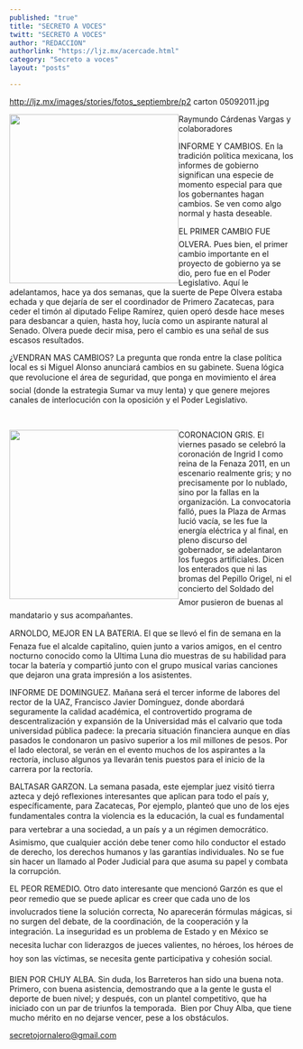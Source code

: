 ```yaml
---
published: "true"
title: "SECRETO A VOCES"
twitt: "SECRETO A VOCES"
author: "REDACCION"
authorlink: "https://ljz.mx/acercade.html"
category: "Secreto a voces"
layout: "posts"

---
```

http://ljz.mx/images/stories/fotos_septiembre/p2 carton 05092011.jpg

  <img src="http://ljz.mx/images/stories/fotos_septiembre/p2 carton 05092011.jpg" border="0" width="300" style="float: left;" />Raymundo Cárdenas Vargas y colaboradores



  INFORME Y CAMBIOS. En la tradición política mexicana, los informes de gobierno significan una especie de momento especial para que los gobernantes hagan cambios. Se ven como algo normal y hasta deseable.



  EL PRIMER CAMBIO FUE OLVERA. Pues bien, el primer cambio importante en el proyecto de gobierno ya se dio, pero fue en el Poder Legislativo. Aquí le adelantamos, hace ya dos semanas, que la suerte de Pepe Olvera estaba echada y que dejaría de ser el coordinador de Primero Zacatecas, para ceder el timón al diputado Felipe Ramírez, quien operó desde hace meses para desbancar a quien, hasta hoy, lucía como un aspirante natural al Senado. Olvera puede decir misa, pero el cambio es una señal de sus escasos resultados.



  ¿VENDRAN MAS CAMBIOS? La pregunta que ronda entre la clase política local es si Miguel Alonso anunciará cambios en su gabinete. Suena lógica que revolucione el área de seguridad, que ponga en movimiento el área social (donde la estrategia Sumar va muy lenta) y que genere mejores canales de interlocución con la oposición y el Poder Legislativo.



   


<img src="http://ljz.mx/images/stories/fotos_septiembre/p3 carton 04092011.jpg" border="0" width="300" style="float: left;" />


  CORONACION GRIS. El viernes pasado se celebró la coronación de Ingrid I como reina de la Fenaza 2011, en un escenario realmente gris; y no precisamente por lo nublado, sino por la fallas en la organización. La convocatoria falló, pues la Plaza de Armas lució vacía, se les fue la energía eléctrica y al final, en pleno discurso del gobernador, se adelantaron los fuegos artificiales. Dicen los enterados que ni las bromas del Pepillo Origel, ni el concierto del Soldado del Amor pusieron de buenas al mandatario y sus acompañantes.



  ARNOLDO, MEJOR EN LA BATERIA. El que se llevó el fin de semana en la Fenaza fue el alcalde capitalino, quien junto a varios amigos, en el centro nocturno conocido como la Ultima Luna dio muestras de su habilidad para tocar la batería y compartió junto con el grupo musical varias canciones que dejaron una grata impresión a los asistentes.



  INFORME DE DOMINGUEZ. Mañana será el tercer informe de labores del rector de la UAZ, Francisco Javier Domínguez, donde abordará seguramente la calidad académica, el controvertido programa de descentralización y expansión de la Universidad más el calvario que toda universidad pública padece: la precaria situación financiera aunque en días pasados le condonaron un pasivo superior a los mil millones de pesos. Por el lado electoral, se verán en el evento muchos de los aspirantes a la rectoría, incluso algunos ya llevarán tenis puestos para el inicio de la carrera por la rectoría.



   



  BALTASAR GARZON. La semana pasada, este ejemplar juez visitó tierra azteca y dejó reflexiones interesantes que aplican para todo el país y, específicamente, para Zacatecas, Por ejemplo, planteó que uno de los ejes fundamentales contra la violencia es la educación, la cual es fundamental para vertebrar a una sociedad, a un país y a un régimen democrático. Asimismo, que cualquier acción debe tener como hilo conductor el estado de derecho, los derechos humanos y las garantías individuales. No se fue sin hacer un llamado al Poder Judicial para que asuma su papel y combata la corrupción.



  EL PEOR REMEDIO. Otro dato interesante que mencionó Garzón es que el peor remedio que se puede aplicar es creer que cada uno de los involucrados tiene la solución correcta, No aparecerán fórmulas mágicas, si no surgen del debate, de la coordinación, de la cooperación y la integración. La inseguridad es un problema de Estado y en México se necesita luchar con liderazgos de jueces valientes, no héroes, los héroes de hoy son las víctimas, se necesita gente participativa y cohesión social.



  BIEN POR CHUY ALBA. Sin duda, los Barreteros han sido una buena nota. Primero, con buena asistencia, demostrando que a la gente le gusta el deporte de buen nivel; y después, con un plantel competitivo, que ha iniciado con un par de triunfos la temporada.  Bien por Chuy Alba, que tiene mucho mérito en no dejarse vencer, pese a los obstáculos.



   



  secretojornalero@gmail.com

